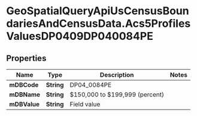 # GeoSpatialQueryApiUsCensusBoundariesAndCensusData.Acs5ProfilesValuesDP0409DP040084PE

## Properties

Name | Type | Description | Notes
------------ | ------------- | ------------- | -------------
**mDBCode** | **String** | DP04_0084PE | 
**mDBName** | **String** | $150,000 to $199,999 (percent) | 
**mDBValue** | **String** | Field value | 


